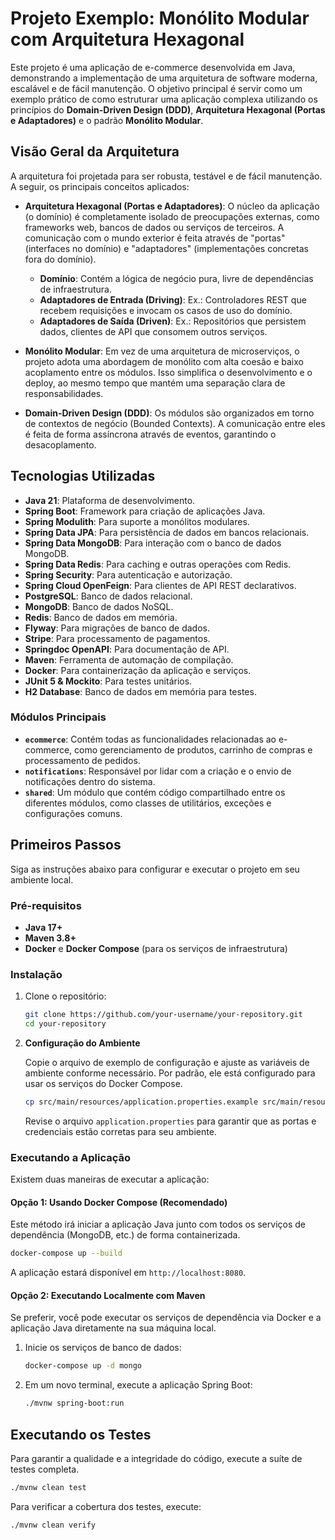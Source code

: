 
# Projeto Exemplo: Monólito Modular com Arquitetura Hexagonal

Este projeto é uma aplicação de e-commerce desenvolvida em Java, demonstrando a implementação de uma arquitetura de software moderna, escalável e de fácil manutenção. O objetivo principal é servir como um exemplo prático de como estruturar uma aplicação complexa utilizando os princípios do **Domain-Driven Design (DDD)**, **Arquitetura Hexagonal (Portas e Adaptadores)** e o padrão **Monólito Modular**.

## Visão Geral da Arquitetura

A arquitetura foi projetada para ser robusta, testável e de fácil manutenção. A seguir, os principais conceitos aplicados:

- **Arquitetura Hexagonal (Portas e Adaptadores)**: O núcleo da aplicação (o domínio) é completamente isolado de preocupações externas, como frameworks web, bancos de dados ou serviços de terceiros. A comunicação com o mundo exterior é feita através de "portas" (interfaces no domínio) e "adaptadores" (implementações concretas fora do domínio).
  - **Domínio**: Contém a lógica de negócio pura, livre de dependências de infraestrutura.
  - **Adaptadores de Entrada (Driving)**: Ex.: Controladores REST que recebem requisições e invocam os casos de uso do domínio.
  - **Adaptadores de Saída (Driven)**: Ex.: Repositórios que persistem dados, clientes de API que consomem outros serviços.

- **Monólito Modular**: Em vez de uma arquitetura de microserviços, o projeto adota uma abordagem de monólito com alta coesão e baixo acoplamento entre os módulos. Isso simplifica o desenvolvimento e o deploy, ao mesmo tempo que mantém uma separação clara de responsabilidades.

- **Domain-Driven Design (DDD)**: Os módulos são organizados em torno de contextos de negócio (Bounded Contexts). A comunicação entre eles é feita de forma assíncrona através de eventos, garantindo o desacoplamento.

## Tecnologias Utilizadas

- **Java 21**: Plataforma de desenvolvimento.
- **Spring Boot**: Framework para criação de aplicações Java.
- **Spring Modulith**: Para suporte a monólitos modulares.
- **Spring Data JPA**: Para persistência de dados em bancos relacionais.
- **Spring Data MongoDB**: Para interação com o banco de dados MongoDB.
- **Spring Data Redis**: Para caching e outras operações com Redis.
- **Spring Security**: Para autenticação e autorização.
- **Spring Cloud OpenFeign**: Para clientes de API REST declarativos.
- **PostgreSQL**: Banco de dados relacional.
- **MongoDB**: Banco de dados NoSQL.
- **Redis**: Banco de dados em memória.
- **Flyway**: Para migrações de banco de dados.
- **Stripe**: Para processamento de pagamentos.
- **Springdoc OpenAPI**: Para documentação de API.
- **Maven**: Ferramenta de automação de compilação.
- **Docker**: Para containerização da aplicação e serviços.
- **JUnit 5 & Mockito**: Para testes unitários.
- **H2 Database**: Banco de dados em memória para testes.

### Módulos Principais

- **`ecommerce`**: Contém todas as funcionalidades relacionadas ao e-commerce, como gerenciamento de produtos, carrinho de compras e processamento de pedidos.
- **`notifications`**: Responsável por lidar com a criação e o envio de notificações dentro do sistema.
- **`shared`**: Um módulo que contém código compartilhado entre os diferentes módulos, como classes de utilitários, exceções e configurações comuns.

## Primeiros Passos

Siga as instruções abaixo para configurar e executar o projeto em seu ambiente local.

### Pré-requisitos

- **Java 17+**
- **Maven 3.8+**
- **Docker** e **Docker Compose** (para os serviços de infraestrutura)

### Instalação

1. Clone o repositório:
   ```sh
   git clone https://github.com/your-username/your-repository.git
   cd your-repository
   ```

2. **Configuração do Ambiente**

   Copie o arquivo de exemplo de configuração e ajuste as variáveis de ambiente conforme necessário. Por padrão, ele está configurado para usar os serviços do Docker Compose.

   ```sh
   cp src/main/resources/application.properties.example src/main/resources/application.properties
   ```

   Revise o arquivo `application.properties` para garantir que as portas e credenciais estão corretas para seu ambiente.

### Executando a Aplicação

Existem duas maneiras de executar a aplicação:

#### Opção 1: Usando Docker Compose (Recomendado)

Este método irá iniciar a aplicação Java junto com todos os serviços de dependência (MongoDB, etc.) de forma containerizada.

```sh
docker-compose up --build
```

A aplicação estará disponível em `http://localhost:8080`.

#### Opção 2: Executando Localmente com Maven

Se preferir, você pode executar os serviços de dependência via Docker e a aplicação Java diretamente na sua máquina local.

1. Inicie os serviços de banco de dados:
   ```sh
   docker-compose up -d mongo
   ```

2. Em um novo terminal, execute a aplicação Spring Boot:
   ```sh
   ./mvnw spring-boot:run
   ```

## Executando os Testes

Para garantir a qualidade e a integridade do código, execute a suíte de testes completa.

```sh
./mvnw clean test
```

Para verificar a cobertura dos testes, execute:

```sh
./mvnw clean verify
```
